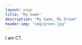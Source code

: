 ```yaml
---
layout: page
title: "My Game"
description: "My Game, My Dream"
header-img: "img/green.jpg"
---
```


I am CT.







